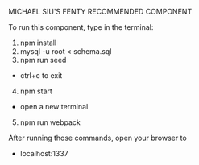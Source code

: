 MICHAEL SIU'S FENTY RECOMMENDED COMPONENT

To run this component, type in the terminal:
1. npm install
2. mysql -u root < schema.sql
3. npm run seed
  - ctrl+c to exit
4. npm start
  - open a new terminal
5. npm run webpack

After running those commands, open your browser to
- localhost:1337